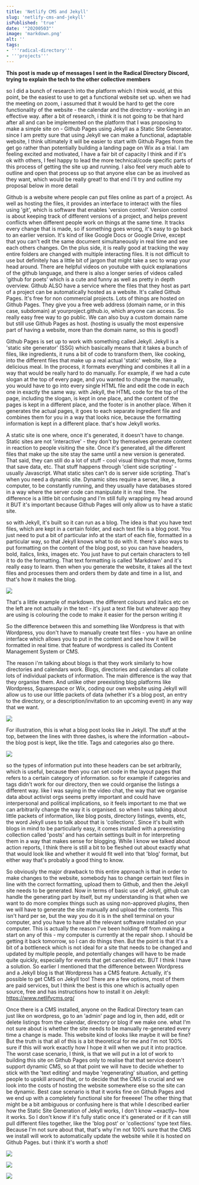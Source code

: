 ```yaml
---
title: 'Netlify CMS and Jekyll'
slug: 'netlify-cms-and-jekyll'
isPublished: 'true'
date: '"20200503"'
image: 'markdown.png'
alt: ''
tags:
- '''radical-directory'''
- '''projects'''
---
```


**This post is made up of messages I sent in the Radical Directory Discord,
trying to explain the tech to the other collective members**

so I did a bunch of research into the platform which I think would, at this
point, be the easiest to use to get a functional website set up. when we had the
meeting on zoom, i assumed that it would be hard to get the core functionality
of the website - the calendar and the directory - working in an effective way.
after a bit of research, i think it is not going to be that hard after all and
can be implemented on the platform that I was proposing to make a simple site
on - Github Pages using Jekyll as a Static Site Generator. since I am pretty
sure that using Jekyll we can make a functional, adaptable website, I think
ultimately it will be easier to start with Github Pages from the get go rather
than potentially building a landing page on Wix as a trial. I am feeling excited
and motivated, I have a fair bit of capacity I think and if it's ok with others,
I feel happy to lead the more technical/code specific parts of this process of
getting the site up and running. I also feel very much able to outline and open
that process up so that anyone else can be as involved as they want, which would
be really great! to that end i'll try and outline my proposal below in more
detail

Github is a website where people can put files online as part of a project. As
well as hosting the files, it provides an interface to interact with the files
using 'git', which is software that enables 'version control'. Version control
is about keeping track of different versions of a project, and helps prevent
conflicts when different people work on things at the same time. It tracks every
change that is made, so if something goes wrong, it's easy to go back to an
earlier version. It's kind of like Google Docs or Google Drive, except that you
can't edit the same document simultaneously in real time and see each others
changes. On the plus side, it is really good at tracking the way entire folders
are changed with multiple interacting files. It is not difficult to use but
definitely has a little bit of jargon that might take a sec to wrap your head
around. There are helpful videos on youtube with quick explanations of the
github language, and there is also a longer series of videos called 'github for
poets' which is a cute and funny as well as pretty in depth overview. Github
ALSO have a service where the files that they host as part of a project can be
automatically hosted as a website. It's called Github Pages. It's free for non
commercial projects. Lots of things are hosted on Github Pages. They give you a
free web address (domain name, or in this case, subdomain) at
yourproject.github.io, which anyone can access. So really easy free way to go
public. We can also buy a custom domain name but still use Github Pages as host.
(hosting is usually the most expensive part of having a website, more than the
domain name, so this is good!)

Github Pages is set up to work with something called Jekyll. Jekyll is a 'static
site generator' (SSG) which basically means that it takes a bunch of files, like
ingredients, it runs a bit of code to transform them, like cooking, into the
different files that make up a real actual 'static' website, like a delicious
meal. In the process, it formats everything and combines it all in a way that
would be really hard to do manually. For example, if we had a cute slogan at the
top of every page, and you wanted to change the manually, you would have to go
into every single HTML file and edit the code in each one in exactly the same
way. with Jekyll, the HTML code for the top of the page, including the slogan,
is kept in one place, and the content of the pages is kept in a different place,
and the footer is in another place. When it generates the actual pages, it goes
to each separate ingredient file and combines them for you in a way that looks
nice, because the formatting information is kept in a different place. that's
how Jekyll works.

A static site is one where, once it's generated, it doesn't have to change.
Static sites are not 'interactive' - they don't by themselves generate content
in reaction to people visiting the site. Once it's generated, all the different
files that make up the site stay the same until a new version is generated. That
said, they can still do a lot of stuff - cool visual things that move, forms
that save data, etc. That stuff happens through 'client side scripting' -
usually Javascript. What static sites can't do is server side scripting. That's
when you need a dynamic site. Dynamic sites require a server, like, a computer,
to be constantly running, and they usually have databases stored in a way where
the server code can manipulate it in real time. The difference is a little bit
confusing and I'm still fully wrapping my head around it BUT it's important
because Github Pages will only allow us to have a static site.

so with Jekyll, it's built so it can run as a blog. The idea is that you have
text files, which are kept in a certain folder, and each text file is a blog
post. You just need to put a bit of particular info at the start of each file,
formatted in a particular way, so that Jekyll knows what to do with it. there's
also ways to put formatting on the content of the blog post, so you can have
headers, bold, italics, links, images etc. You just have to put certain
characters to tell it to do the formatting. That text formatting is called
'Markdown' and it's really easy to learn. then when you generate the website, it
takes all the text files and processes them and orders them by date and time in
a list, and that's how it makes the blog.

![](https://static.meri.garden/ed39a703c6054ee510abcb086c52cb24.png)

That's a little example of markdown. the different colours and italics etc on
the left are not actually in the text - it's just a text file but whatever app
they are using is colouring the code to make it easier for the person writing it

So the difference between this and something like Wordpress is that with
Wordpress, you don't have to manually create text files - you have an online
interface which allows you to put in the content and see how it will be
formatted in real time. that feature of wordpress is called its Content
Management System or CMS.

The reason i'm talking about blogs is that they work similarly to how
directories and calendars work. Blogs, directories and calendars all collate
lots of individual packets of information. The main difference is the way that
they organise them. And unlike other preexisting blog platforms like Wordpress,
Squarespace or Wix, coding our own website using Jekyll will allow us to use our
little packets of data (whether it's a blog post, an entry to the directory, or
a description/invitation to an upcoming event) in any way that we want.

![](https://static.meri.garden/e1964d8aa16d9de4c7ada050e87e943f.png)

For illustration, this is what a blog post looks like in Jekyll. The stuff at
the top, between the lines with three dashes, is where the information ~about~
the blog post is kept, like the title. Tags and categories also go there.

![](https://static.meri.garden/704d863a42e184d844449a65c37ad57d.png)

so the types of information put into these headers can be set arbitrarily, which
is useful, because then you can set code in the layout pages that refers to a
certain category of information. so for example if categories and tags didn't
work for our directory, then we could organise the listings a different way.
like I was saying in the video chat, the way that we organise data about
activist orgs seems pretty important and could have interpersonal and political
implications, so it feels important to me that we can arbitrarily change the way
it is organised. so when I was talking about little packets of information, like
blog posts, directory listings, events, etc, the word Jekyll uses to talk about
that is 'collections'. Since it's built with blogs in mind to be particularly
easy, it comes installed with a preexisting collection called 'posts' and has
certain settings built in for interpreting them in a way that makes sense for
blogging. While I know we talked about action reports, I think there is still a
bit to be fleshed out about exactly what that would look like and whether it
would fit well into that 'blog' format, but either way that's probably a good
thing to know.

So obviously the major drawback to this entire approach is that in order to make
changes to the website, somebody has to change certain text files in line with
the correct formatting, upload them to Github, and then the Jekyll site needs to
be generated. Now in terms of basic use of Jekyll, github can handle the
generating part by itself, but my understanding is that when we want to do more
complex things such as using non-approved plugins, then we will have to generate
the site manually and upload the contents. This isn't hard per se, but the way
you do it is in the shell terminal on your computer, and you have to have all
the relevant software installed on your computer. This is actually the reason
I've been holding off from making a start on any of this - my computer is
currently at the repair shop. I should be getting it back tomorrow, so I can do
things then. But the point is that it's a bit of a bottleneck which is not ideal
for a site that needs to be changed and updated by multiple people, and
potentially changes will have to be made quite quickly, especially for events
that get cancelled etc. BUT I think I have a solution. So earlier I mentioned
that the difference between Wordpress and a Jekyll blog is that Wordpress has a
CMS feature. Actually, it's possible to get CMS on Jekyll too! There are a few
options, most of them are paid services, but I think the best is this one which
is actually open source, free and has instructions how to install it on Jekyll:
https://www.netlifycms.org/

Once there is a CMS installed, anyone on the Radical Directory team can just
like on wordpress, go to an 'admin' page and log in, then add, edit or delete
listings from the calendar, directory or blog if we make one. what I'm not sure
about is whether the site needs to be manually re-generated every time a change
is made. This website kind of looks like maybe it will be fine? But the truth is
that all of this is a bit theoretical for me and I'm not 100% sure if this will
work exactly how I hope it will when we put it into practice. The worst case
scenario, I think, is that we will put in a lot of work to building this site on
Github Pages only to realise that that service doesn't support dynamic CMS, so
at that point we will have to decide whether to stick with the 'text editing'
and maybe 'regenerating' situation, and getting people to upskill around that,
or to decide that the CMS is crucial and we look into the costs of hosting the
website somewhere else so the site can be dynamic. Best case scenario is that it
works fine on Github Pages and we end up with a completely functional site for
freeeee! The other thing that might be a bit ambiguous or confusing here is that
while I described earlier how the Static Site Generation of Jekyll works, I
don't know ~exactly~ how it works. So I don't know if it's fully static once
it's generated or if it can still pull different files together, like the 'blog
post' or 'collections' type text files. Because I'm not sure about that, that's
why I'm not 100% sure that the CMS we install will work to automatically update
the website while it is hosted on Github Pages. but i think it's worth a shot!

![](https://static.meri.garden/b17161af7688492c77dda0625bf6fef9.png)

![](https://static.meri.garden/97d12e8ff9700b483255497b58f301b7.png)

![](https://static.meri.garden/dfcde64ed3f1b7f63a463f776cbf4da0.png)